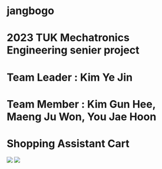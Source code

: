 # jangbogo
# 2023 TUK Mechatronics Engineering senier project
# Team Leader : Kim Ye Jin
# Team Member : Kim Gun Hee, Maeng Ju Won, You Jae Hoon

# Shopping Assistant Cart

<tr>
  <td colspan="10">
    <img src="https://img.shields.io/badge/Python-3776AB?style=flat-square&logo=python&logoColor=white"/>
  </td>
  <td>
    <img src="https://img.shields.io/badge/C-A8B9CC?style=flat-square&logo=c&logoColor=black"/>
  </td>
</tr>
